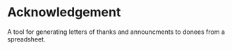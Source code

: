 Acknowledgement
===============

A tool for generating letters of thanks and announcments to donees from a spreadsheet.

